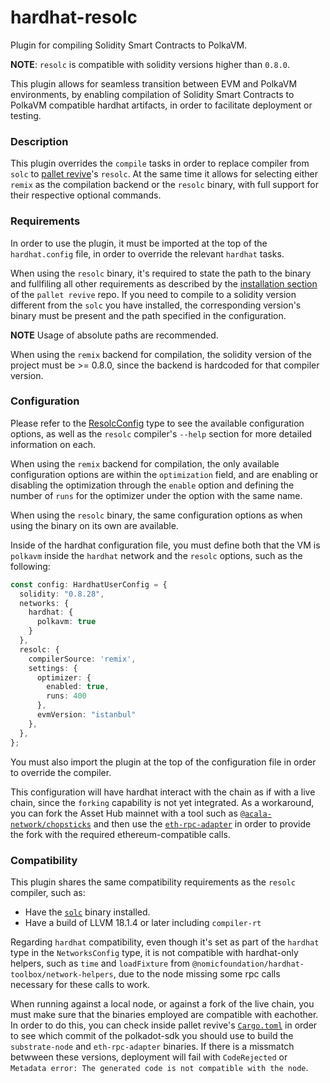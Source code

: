 # hardhat-resolc
Plugin for compiling Solidity Smart Contracts to PolkaVM.

**NOTE**: `resolc` is compatible with solidity versions higher than `0.8.0`.

This plugin allows for seamless transition between EVM and PolkaVM environments,
by enabling compilation of Solidity Smart Contracts to PolkaVM compatible hardhat
artifacts, in order to facilitate deployment or testing.

### Description
This plugin overrides the `compile` tasks in order to replace compiler from `solc`
to [pallet revive](https://github.com/paritytech/revive)'s `resolc`. At the same
time it allows for selecting either `remix` as the compilation backend or the
`resolc` binary, with full support for their respective optional commands.

### Requirements
In order to use the plugin, it must be imported at the top of the `hardhat.config`
file, in order to override the relevant `hardhat` tasks.

When using the `resolc` binary, it's required to state the path to the binary and
fullfiling all other requirements as described by the [installation section](https://github.com/paritytech/revive?tab=readme-ov-file#installation)
of the `pallet revive` repo. If you need to compile to a solidity version different
from the `solc` you have installed, the corresponding version's binary must be
present and the path specified in the configuration.

**NOTE**
Usage of absolute paths are recommended.

When using the `remix` backend for compilation, the solidity version of the project
must be >= 0.8.0, since the backend is hardcoded for that compiler version.

### Configuration
Please refer to the [ResolcConfig](/packages/hardhat-resolc/src/types.ts#L9) type
to see the available configuration options, as well as the `resolc` compiler's 
`--help` section for more detailed information on each.

When using the `remix` backend for compilation, the only available configuration
options are within the `optimization` field, and are enabling or disabling the
optimization through the `enable` option and defining the number of `runs` for the
optimizer under the option with the same name.

When using the `resolc` binary, the same configuration options as when using the
binary on its own are available.

Inside of the hardhat configuration file, you must define both that the VM is `polkavm`
inside the `hardhat` network and the `resolc` options, such as the following:

```ts
const config: HardhatUserConfig = {
  solidity: "0.8.28",
  networks: {
    hardhat: {
      polkavm: true
    }
  },
  resolc: {
    compilerSource: 'remix',
    settings: {
      optimizer: {
        enabled: true,
        runs: 400
      },
      evmVersion: "istanbul"
    },
  },
};
```

You must also import the plugin at the top of the configuration file in order to
override the compiler.

This configuration will have hardhat interact with the chain as if with a live chain,
since the `forking` capability is not yet integrated. As a workaround, you can
fork the Asset Hub mainnet with a tool such as [`@acala-network/chopsticks`](https://github.com/AcalaNetwork/chopsticks)
and then use the [`eth-rpc-adapter`](https://contracts.polkadot.io/work-with-a-local-node#build-and-run-eth-rpc-proxy)
in order to provide the fork with the required ethereum-compatible calls.

### Compatibility
This plugin shares the same compatibility requirements as the `resolc` compiler,
such as:
- Have the [`solc`](https://github.com/ethereum/solidity) binary installed.
- Have a build of LLVM 18.1.4 or later including `compiler-rt`

Regarding `hardhat` compatibility, even though it's set as part of the `hardhat`
type in the `NetworksConfig` type, it is not compatible with hardhat-only helpers,
such as `time` and `loadFixture` from `@nomicfoundation/hardhat-toolbox/network-helpers`,
due to the node missing some rpc calls necessary for these calls to work.

When running against a local node, or against a fork of the live chain, you must
make sure that the binaries employed are compatible with eachother. In order to
do this, you can check inside pallet revive's [`Cargo.toml`](https://github.com/paritytech/revive/blob/fe1b3258d2956e51e2edd86f2e77898e6b142729/Cargo.toml#L76)
in order to see which commit of the polkadot-sdk you should use to build the
`substrate-node` and `eth-rpc-adapter` binaries. If there is a missmatch betwween
these versions, deployment will fail with `CodeRejected` or `Metadata error: The generated code is not compatible with the node`.
